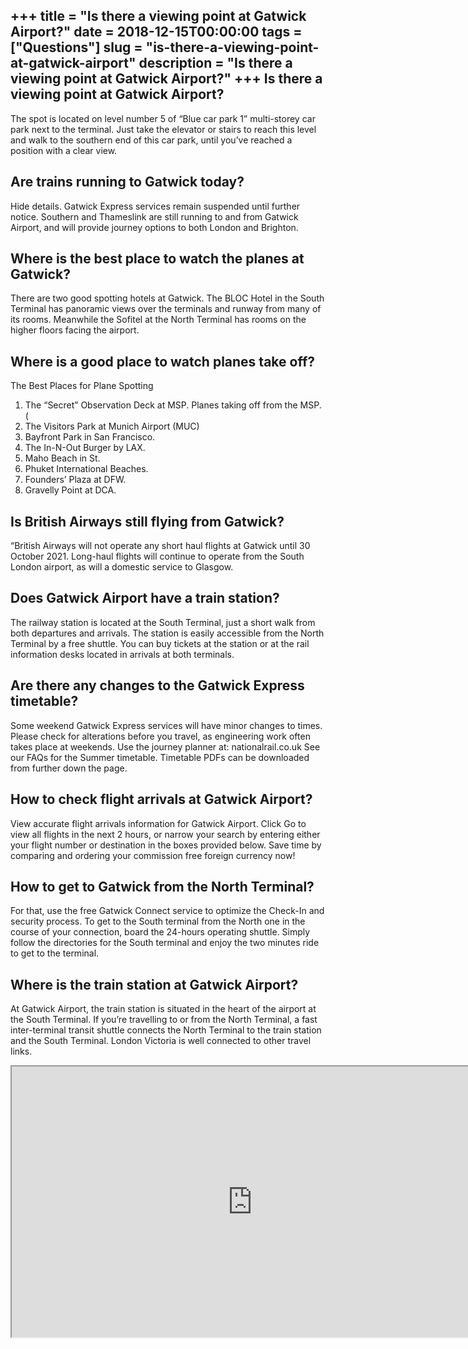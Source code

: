 +++
title = "Is there a viewing point at Gatwick Airport?"
date = 2018-12-15T00:00:00
tags = ["Questions"]
slug = "is-there-a-viewing-point-at-gatwick-airport"
description = "Is there a viewing point at Gatwick Airport?"
+++
Is there a viewing point at Gatwick Airport?
--------------------------------------------

The spot is located on level number 5 of “Blue car park 1” multi-storey car park next to the terminal. Just take the elevator or stairs to reach this level and walk to the southern end of this car park, until you’ve reached a position with a clear view.

Are trains running to Gatwick today?
------------------------------------

Hide details. Gatwick Express services remain suspended until further notice. Southern and Thameslink are still running to and from Gatwick Airport, and will provide journey options to both London and Brighton.

Where is the best place to watch the planes at Gatwick?
-------------------------------------------------------

There are two good spotting hotels at Gatwick. The BLOC Hotel in the South Terminal has panoramic views over the terminals and runway from many of its rooms. Meanwhile the Sofitel at the North Terminal has rooms on the higher floors facing the airport.

Where is a good place to watch planes take off?
-----------------------------------------------

The Best Places for Plane Spotting

1. The “Secret” Observation Deck at MSP. Planes taking off from the MSP. (
2. The Visitors Park at Munich Airport (MUC)
3. Bayfront Park in San Francisco.
4. The In-N-Out Burger by LAX.
5. Maho Beach in St.
6. Phuket International Beaches.
7. Founders’ Plaza at DFW.
8. Gravelly Point at DCA.

Is British Airways still flying from Gatwick?
---------------------------------------------

“British Airways will not operate any short haul flights at Gatwick until 30 October 2021. Long-haul flights will continue to operate from the South London airport, as will a domestic service to Glasgow.

Does Gatwick Airport have a train station?
------------------------------------------

The railway station is located at the South Terminal, just a short walk from both departures and arrivals. The station is easily accessible from the North Terminal by a free shuttle. You can buy tickets at the station or at the rail information desks located in arrivals at both terminals.

Are there any changes to the Gatwick Express timetable?
-------------------------------------------------------

Some weekend Gatwick Express services will have minor changes to times. Please check for alterations before you travel, as engineering work often takes place at weekends. Use the journey planner at: nationalrail.co.uk See our FAQs for the Summer timetable. Timetable PDFs can be downloaded from further down the page.

How to check flight arrivals at Gatwick Airport?
------------------------------------------------

View accurate flight arrivals information for Gatwick Airport. Click Go to view all flights in the next 2 hours, or narrow your search by entering either your flight number or destination in the boxes provided below. Save time by comparing and ordering your commission free foreign currency now!

How to get to Gatwick from the North Terminal?
----------------------------------------------

For that, use the free Gatwick Connect service to optimize the Check-In and security process. To get to the South terminal from the North one in the course of your connection, board the 24-hours operating shuttle. Simply follow the directories for the South terminal and enjoy the two minutes ride to get to the terminal.

Where is the train station at Gatwick Airport?
----------------------------------------------

At Gatwick Airport, the train station is situated in the heart of the airport at the South Terminal. If you’re travelling to or from the North Terminal, a fast inter-terminal transit shuttle connects the North Terminal to the train station and the South Terminal. London Victoria is well connected to other travel links.

<iframe allow="accelerometer; autoplay; clipboard-write; encrypted-media; gyroscope; picture-in-picture" allowfullscreen="" class="__youtube_prefs__  epyt-is-override  no-lazyload" data-no-lazy="1" data-origheight="433" data-origwidth="770" data-skipgform_ajax_framebjll="" height="433" id="_ytid_95696" loading="lazy" src="https://www.youtube.com/embed/jSYLcDM9ubU?enablejsapi=1&autoplay=0&cc_load_policy=0&cc_lang_pref=&iv_load_policy=1&loop=0&modestbranding=0&rel=1&fs=1&playsinline=0&autohide=2&theme=dark&color=red&controls=1&" title="YouTube player" width="770"></iframe>